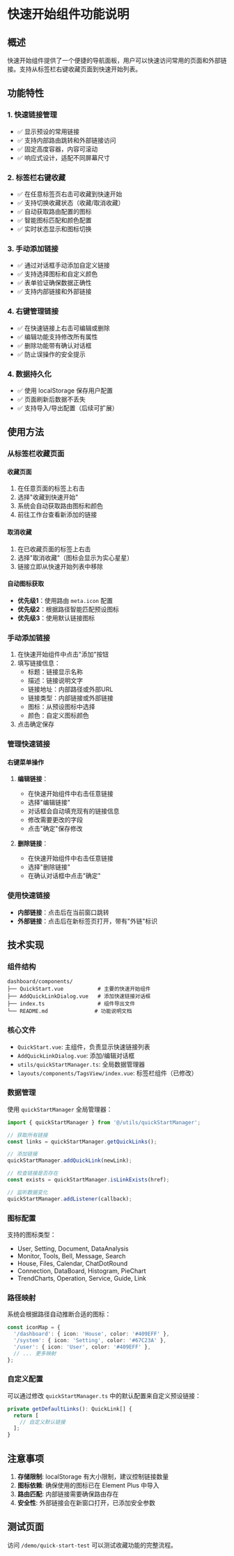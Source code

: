 # 快速开始组件功能说明

## 概述

快速开始组件提供了一个便捷的导航面板，用户可以快速访问常用的页面和外部链接。支持从标签栏右键收藏页面到快速开始列表。

## 功能特性

### 1. 快速链接管理
- ✅ 显示预设的常用链接
- ✅ 支持内部路由跳转和外部链接访问
- ✅ 固定高度容器，内容可滚动
- ✅ 响应式设计，适配不同屏幕尺寸

### 2. 标签栏右键收藏
- ✅ 在任意标签页右击可收藏到快速开始
- ✅ 支持切换收藏状态（收藏/取消收藏）
- ✅ 自动获取路由配置的图标
- ✅ 智能图标匹配和颜色配置
- ✅ 实时状态显示和图标切换

### 3. 手动添加链接
- ✅ 通过对话框手动添加自定义链接
- ✅ 支持选择图标和自定义颜色
- ✅ 表单验证确保数据正确性
- ✅ 支持内部链接和外部链接

### 4. 右键管理链接
- ✅ 在快速链接上右击可编辑或删除
- ✅ 编辑功能支持修改所有属性
- ✅ 删除功能带有确认对话框
- ✅ 防止误操作的安全提示

### 4. 数据持久化
- ✅ 使用 localStorage 保存用户配置
- ✅ 页面刷新后数据不丢失
- ✅ 支持导入/导出配置（后续可扩展）

## 使用方法

### 从标签栏收藏页面

#### 收藏页面
1. 在任意页面的标签上右击
2. 选择"收藏到快速开始"
3. 系统会自动获取路由图标和颜色
4. 前往工作台查看新添加的链接

#### 取消收藏
1. 在已收藏页面的标签上右击
2. 选择"取消收藏"（图标会显示为实心星星）
3. 链接立即从快速开始列表中移除

#### 自动图标获取
- **优先级1**：使用路由 `meta.icon` 配置
- **优先级2**：根据路径智能匹配预设图标
- **优先级3**：使用默认链接图标

### 手动添加链接

1. 在快速开始组件中点击"添加"按钮
2. 填写链接信息：
   - 标题：链接显示名称
   - 描述：链接说明文字
   - 链接地址：内部路径或外部URL
   - 链接类型：内部链接或外部链接
   - 图标：从预设图标中选择
   - 颜色：自定义图标颜色
3. 点击确定保存

### 管理快速链接

#### 右键菜单操作

1. **编辑链接**：
   - 在快速开始组件中右击任意链接
   - 选择"编辑链接"
   - 对话框会自动填充现有的链接信息
   - 修改需要更改的字段
   - 点击"确定"保存修改

2. **删除链接**：
   - 在快速开始组件中右击任意链接
   - 选择"删除链接"
   - 在确认对话框中点击"确定"

### 使用快速链接

- **内部链接**：点击后在当前窗口跳转
- **外部链接**：点击后在新标签页打开，带有"外链"标识

## 技术实现

### 组件结构

```
dashboard/components/
├── QuickStart.vue           # 主要的快速开始组件
├── AddQuickLinkDialog.vue   # 添加快速链接对话框
├── index.ts                 # 组件导出文件
└── README.md               # 功能说明文档
```

### 核心文件

- `QuickStart.vue`: 主组件，负责显示快速链接列表
- `AddQuickLinkDialog.vue`: 添加/编辑对话框
- `utils/quickStartManager.ts`: 全局数据管理器
- `layouts/components/TagsView/index.vue`: 标签栏组件（已修改）

### 数据管理

使用 `quickStartManager` 全局管理器：

```typescript
import { quickStartManager } from '@/utils/quickStartManager';

// 获取所有链接
const links = quickStartManager.getQuickLinks();

// 添加链接
quickStartManager.addQuickLink(newLink);

// 检查链接是否存在
const exists = quickStartManager.isLinkExists(href);

// 监听数据变化
quickStartManager.addListener(callback);
```

### 图标配置

支持的图标类型：
- User, Setting, Document, DataAnalysis
- Monitor, Tools, Bell, Message, Search
- House, Files, Calendar, ChatDotRound
- Connection, DataBoard, Histogram, PieChart
- TrendCharts, Operation, Service, Guide, Link

### 路径映射

系统会根据路径自动推断合适的图标：

```typescript
const iconMap = {
  '/dashboard': { icon: 'House', color: '#409EFF' },
  '/system': { icon: 'Setting', color: '#67C23A' },
  '/user': { icon: 'User', color: '#409EFF' },
  // ... 更多映射
};
```

### 自定义配置

可以通过修改 `quickStartManager.ts` 中的默认配置来自定义预设链接：

```typescript
private getDefaultLinks(): QuickLink[] {
  return [
    // 自定义默认链接
  ];
}
```

## 注意事项

1. **存储限制**: localStorage 有大小限制，建议控制链接数量
2. **图标依赖**: 确保使用的图标已在 Element Plus 中导入
3. **路由匹配**: 内部链接需要确保路由存在
4. **安全性**: 外部链接会在新窗口打开，已添加安全参数

## 测试页面

访问 `/demo/quick-start-test` 可以测试收藏功能的完整流程。
